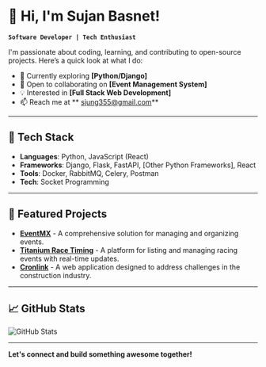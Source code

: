 # 👋 Hi, I'm Sujan Basnet!

**`Software Developer | Tech Enthusiast`**

I'm passionate about coding, learning, and contributing to open-source projects. Here’s a quick look at what I do:

- 🌱 Currently exploring **[Python/Django]**
- 👯 Open to collaborating on **[Event Management System]**
- 💡 Interested in **[Full Stack Web Development]**
- 📫 Reach me at ** sjung355@gmail.com**

---

## 🔧 Tech Stack

- **Languages**: Python, JavaScript (React)
- **Frameworks**: Django, Flask, FastAPI, [Other Python Frameworks], React
- **Tools**: Docker, RabbitMQ, Celery, Postman
- **Tech**: Socket Programming


---

## 🚀 Featured Projects

- **[EventMX](https://eventmx.com)** - A comprehensive solution for managing and organizing events.
- **[Titanium Race Timing](https://titaniumracetiming.com/)** - A platform for listing and managing racing events with real-time updates.
- **[Cronlink](https://cronlink.ca)** - A web application designed to address challenges in the construction industry.

---

## 📈 GitHub Stats

![GitHub Stats](https://github-readme-stats.vercel.app/api?username=sjb53&show_icons=true&theme=default)

---

**Let's connect and build something awesome together!**
